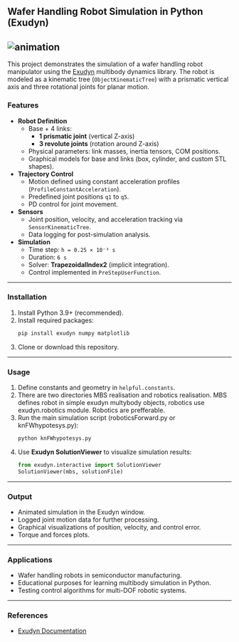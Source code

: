 ## Wafer Handling Robot Simulation in Python (Exudyn)
![animation](https://github.com/user-attachments/assets/1e855364-8909-4ac7-be5f-1b404086c368)
---
This project demonstrates the simulation of a wafer handling robot manipulator using the [Exudyn](https://exudyn.readthedocs.io/) multibody dynamics library.
The robot is modeled as a kinematic tree (`ObjectKinematicTree`) with a prismatic vertical axis and three rotational joints for planar motion.
### **Features**
* **Robot Definition**
  * Base + 4 links:
    * **1 prismatic joint** (vertical Z-axis)
    * **3 revolute joints** (rotation around Z-axis)
  * Physical parameters: link masses, inertia tensors, COM positions.
  * Graphical models for base and links (box, cylinder, and custom STL shapes).
* **Trajectory Control**
  * Motion defined using constant acceleration profiles (`ProfileConstantAcceleration`).
  * Predefined joint positions `q1` to `q5`.
  * PD control for joint movement.
* **Sensors**
  * Joint position, velocity, and acceleration tracking via `SensorKinematicTree`.
  * Data logging for post-simulation analysis.
* **Simulation**
  * Time step: `h = 0.25 × 10⁻³ s`
  * Duration: `6 s`
  * Solver: **TrapezoidalIndex2** (implicit integration).
  * Control implemented in `PreStepUserFunction`.
---
### **Installation**
1. Install Python 3.9+ (recommended).
2. Install required packages:
   ```bash
   pip install exudyn numpy matplotlib
   ```
3. Clone or download this repository.
---
### **Usage**
1. Define constants and geometry in `helpful.constants`.
2. There are two directories MBS realisation and robotics realisation. MBS defines robot in simple exudyn multybody objects, robotics use exudyn.robotics module. Robotics are prefferable.
3. Run the main simulation script (roboticsForward.py or knFWhypotesys.py):
   ```bash
   python knFWhypotesys.py
   ```
3. Use **Exudyn SolutionViewer** to visualize simulation results:
   ```python
   from exudyn.interactive import SolutionViewer
   SolutionViewer(mbs, solutionFile)
   ```
---
### **Output**
* Animated simulation in the Exudyn window.
* Logged joint motion data for further processing.
* Graphical visualizations of position, velocity, and control error.
* Torque and forces plots.
---
### **Applications**
* Wafer handling robots in semiconductor manufacturing.
* Educational purposes for learning multibody simulation in Python.
* Testing control algorithms for multi-DOF robotic systems.
---
### **References**
* [Exudyn Documentation](https://exudyn.readthedocs.io/)
